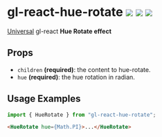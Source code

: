 # gl-react-hue-rotate ![](https://img.shields.io/npm/v/gl-react-hue-rotate.svg) ![](https://img.shields.io/badge/gl--react-3-05F561.svg) ![](https://img.shields.io/badge/gl--react-dom%20%7C%20native-f90.svg)

[Universal](https://projectseptemberinc.gitbooks.io/gl-react/content/docs/universal.html) gl-react **Hue Rotate effect**

## Props

* `children` **(required)**: the content to hue-rotate.
* `hue` **(required)**: the hue rotation in radian.

## Usage Examples

```js
import { HueRotate } from "gl-react-hue-rotate";
```

```html
<HueRotate hue={Math.PI}>...</HueRotate>
```
